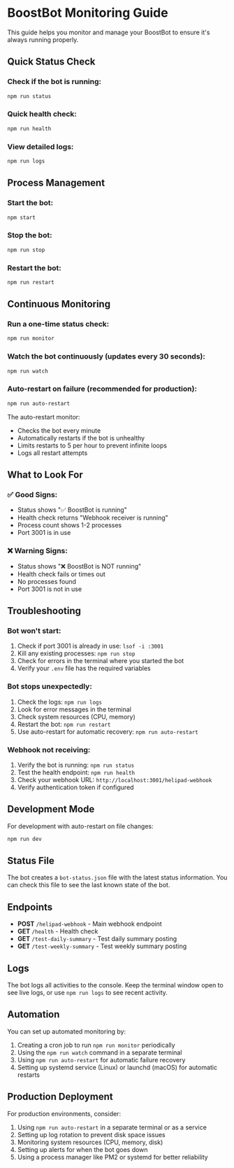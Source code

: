 # BoostBot Monitoring Guide

This guide helps you monitor and manage your BoostBot to ensure it's always running properly.

## Quick Status Check

### Check if the bot is running:
```bash
npm run status
```

### Quick health check:
```bash
npm run health
```

### View detailed logs:
```bash
npm run logs
```

## Process Management

### Start the bot:
```bash
npm start
```

### Stop the bot:
```bash
npm run stop
```

### Restart the bot:
```bash
npm run restart
```

## Continuous Monitoring

### Run a one-time status check:
```bash
npm run monitor
```

### Watch the bot continuously (updates every 30 seconds):
```bash
npm run watch
```

### Auto-restart on failure (recommended for production):
```bash
npm run auto-restart
```

The auto-restart monitor:
- Checks the bot every minute
- Automatically restarts if the bot is unhealthy
- Limits restarts to 5 per hour to prevent infinite loops
- Logs all restart attempts

## What to Look For

### ✅ Good Signs:
- Status shows "✅ BoostBot is running"
- Health check returns "Webhook receiver is running"
- Process count shows 1-2 processes
- Port 3001 is in use

### ❌ Warning Signs:
- Status shows "❌ BoostBot is NOT running"
- Health check fails or times out
- No processes found
- Port 3001 is not in use

## Troubleshooting

### Bot won't start:
1. Check if port 3001 is already in use: `lsof -i :3001`
2. Kill any existing processes: `npm run stop`
3. Check for errors in the terminal where you started the bot
4. Verify your `.env` file has the required variables

### Bot stops unexpectedly:
1. Check the logs: `npm run logs`
2. Look for error messages in the terminal
3. Check system resources (CPU, memory)
4. Restart the bot: `npm run restart`
5. Use auto-restart for automatic recovery: `npm run auto-restart`

### Webhook not receiving:
1. Verify the bot is running: `npm run status`
2. Test the health endpoint: `npm run health`
3. Check your webhook URL: `http://localhost:3001/helipad-webhook`
4. Verify authentication token if configured

## Development Mode

For development with auto-restart on file changes:
```bash
npm run dev
```

## Status File

The bot creates a `bot-status.json` file with the latest status information. You can check this file to see the last known state of the bot.

## Endpoints

- **POST** `/helipad-webhook` - Main webhook endpoint
- **GET** `/health` - Health check
- **GET** `/test-daily-summary` - Test daily summary posting
- **GET** `/test-weekly-summary` - Test weekly summary posting

## Logs

The bot logs all activities to the console. Keep the terminal window open to see live logs, or use `npm run logs` to see recent activity.

## Automation

You can set up automated monitoring by:
1. Creating a cron job to run `npm run monitor` periodically
2. Using the `npm run watch` command in a separate terminal
3. Using `npm run auto-restart` for automatic failure recovery
4. Setting up systemd service (Linux) or launchd (macOS) for automatic restarts

## Production Deployment

For production environments, consider:
1. Using `npm run auto-restart` in a separate terminal or as a service
2. Setting up log rotation to prevent disk space issues
3. Monitoring system resources (CPU, memory, disk)
4. Setting up alerts for when the bot goes down
5. Using a process manager like PM2 or systemd for better reliability 